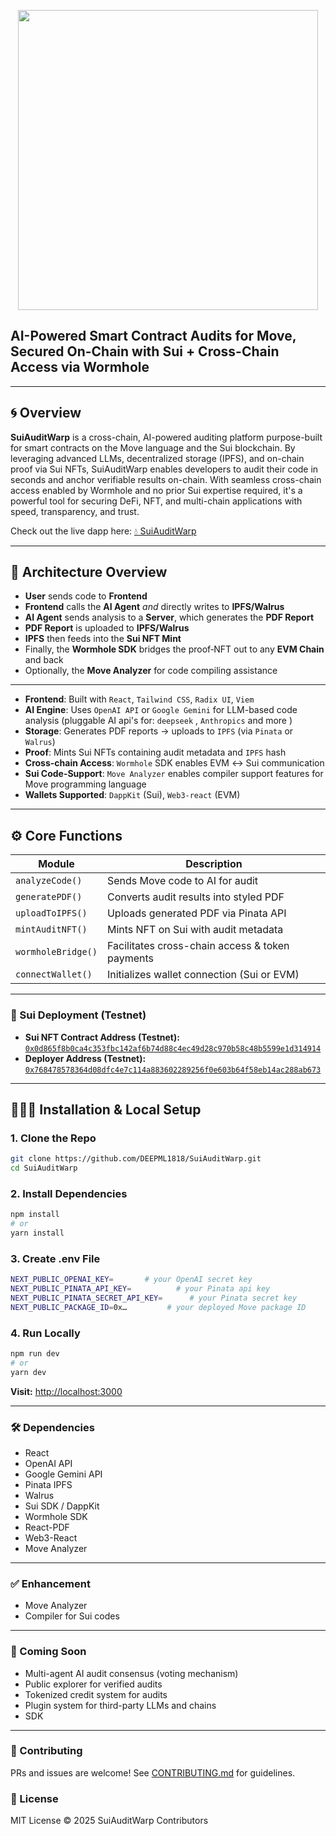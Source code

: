<p align="center"><img src="/attached_assets/cryptopayroll.png" width="480"\></p>

## AI-Powered Smart Contract Audits for Move, Secured On-Chain with Sui + Cross-Chain Access via Wormhole
****

## 🌀 Overview

**SuiAuditWarp** is a cross-chain, AI-powered auditing platform purpose-built for smart contracts on the Move language and the Sui blockchain. By leveraging advanced LLMs, decentralized storage (IPFS), and on-chain proof via Sui NFTs, SuiAuditWarp enables developers to audit their code in seconds and anchor verifiable results on-chain. With seamless cross-chain access enabled by Wormhole and no prior Sui expertise required, it's a powerful tool for securing DeFi, NFT, and multi-chain applications with speed, transparency, and trust.

Check out the live dapp here: [💧 SuiAuditWarp ](https://audit-warp.vercel.app/)

---

## 🧠 Architecture Overview

- **User** sends code to **Frontend**  
- **Frontend** calls the **AI Agent** _and_ directly writes to **IPFS/Walrus**  
- **AI Agent** sends analysis to a **Server**, which generates the **PDF Report**  
- **PDF Report** is uploaded to **IPFS/Walrus**  
- **IPFS** then feeds into the **Sui NFT Mint**  
- Finally, the **Wormhole SDK** bridges the proof‑NFT out to any **EVM Chain** and back
- Optionally, the **Move Analyzer** for code compiling assistance 

---

- **Frontend**: Built with `React`, `Tailwind CSS`, `Radix UI`, `Viem`
- **AI Engine**: Uses `OpenAI API` or `Google Gemini` for LLM-based code analysis (pluggable AI api's for: `deepseek` , `Anthropics` and more )
- **Storage**: Generates PDF reports → uploads to `IPFS` (via `Pinata` or `Walrus`)
- **Proof**: Mints Sui NFTs containing audit metadata and `IPFS` hash
- **Cross-chain Access**: `Wormhole` SDK enables EVM ↔ Sui communication
- **Sui Code-Support**: `Move Analyzer` enables compiler support features for Move programming language
- **Wallets Supported**: `DappKit` (Sui), `Web3-react` (EVM)

---

## ⚙️ Core Functions

| Module             | Description |
|--------------------|-------------|
| `analyzeCode()`    | Sends Move code to AI for audit |
| `generatePDF()`    | Converts audit results into styled PDF |
| `uploadToIPFS()`   | Uploads generated PDF via Pinata API |
| `mintAuditNFT()`   | Mints NFT on Sui with audit metadata |
| `wormholeBridge()` | Facilitates cross-chain access & token payments |
| `connectWallet()`  | Initializes wallet connection (Sui or EVM) |

---

### 📄 Sui Deployment (Testnet)

- **Sui NFT Contract Address (Testnet):** [`0x0d865f8b0ca4c353fbc142af6b74d88c4ec49d28c970b58c48b5599e1d314914`](https://testnet.suivision.xyz/package/0x0d865f8b0ca4c353fbc142af6b74d88c4ec49d28c970b58c48b5599e1d314914?tab=Code)  
- **Deployer Address (Testnet):** [`0x768478578364d08dfc4e7c114a883602289256f0e603b64f58eb14ac288ab673`](https://testnet.suivision.xyz/account/0x768478578364d08dfc4e7c114a883602289256f0e603b64f58eb14ac288ab673)

---

## 👷🏻‍♂️ Installation & Local Setup

### 1. Clone the Repo

```bash
git clone https://github.com/DEEPML1818/SuiAuditWarp.git
cd SuiAuditWarp
```

### 2. Install Dependencies

```bash
npm install
# or
yarn install
```

### 3. Create .env File

```bash
NEXT_PUBLIC_OPENAI_KEY=       # your OpenAI secret key
NEXT_PUBLIC_PINATA_API_KEY=          # your Pinata api key
NEXT_PUBLIC_PINATA_SECRET_API_KEY=      # your Pinata secret key
NEXT_PUBLIC_PACKAGE_ID=0x…         # your deployed Move package ID
```

### 4. Run Locally

```bash
npm run dev
# or
yarn dev
```
**Visit:** <http://localhost:3000>

---

### 🛠 Dependencies
- React
- OpenAI API
- Google Gemini API
- Pinata IPFS
- Walrus
- Sui SDK / DappKit
- Wormhole SDK
- React-PDF
- Web3-React
- Move Analyzer

---

### ✅ Enhancement
- Move Analyzer
- Compiler for Sui codes

---

### 🧪 Coming Soon
- Multi-agent AI audit consensus (voting mechanism)
- Public explorer for verified audits
- Tokenized credit system for audits
- Plugin system for third-party LLMs and chains
- SDK

---

### 🤝 Contributing
PRs and issues are welcome! See [CONTRIBUTING.md](./CONTRIBUTING.md) for guidelines.

### 🔐 License
MIT License © 2025 SuiAuditWarp Contributors



